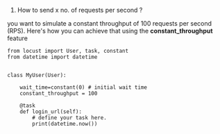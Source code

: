 1. How to send x no. of requests per second ?

you want to simulate a constant throughput of 100 requests per second (RPS). Here's how you can achieve that using the **constant_throughput** feature

```
from locust import User, task, constant
from datetime import datetime


class MyUser(User):

    wait_time=constant(0) # initial wait time
    constant_throughput = 100

    @task
    def login_url(self):
        # define your task here.
        print(datetime.now())
```

